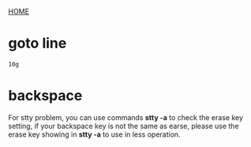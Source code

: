 [HOME](README.md)

# goto line
```
10g
```

# backspace
For stty problem, you can use commands **stty -a** to check the erase
key setting, if your backspace key is not the same as earse, please
use the erase key showing in **stty -a** to use in less operation.
